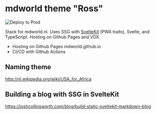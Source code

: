 # mdworld theme "Ross"

![Deploy to Prod](https://github.com/mdvanes/mdworld-ross/actions/workflows/prod.yml/badge.svg)

Stack for mdworld.nl. Uses SSG with [SvelteKit](https://www.gatsbyjs.org/docs/) (PWA traits), Svelte, and TypeScript. Hosting on Github Pages and VDX.

- Hosting on Github Pages mdworld.github.io
- CI/CD with Github Actions

## Naming theme

http://nl.wikipedia.org/wiki/USA_for_Africa

## Building a blog with SSG in SvelteKit

https://joshcollinsworth.com/blog/build-static-sveltekit-markdown-blog
